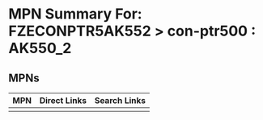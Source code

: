 



# MPN Summary For: FZECONPTR5AK552 > con-ptr500 : AK550_2

## MPNs
  

|MPN|Direct Links|Search Links|
| :--- | :--- | :--- |
||||
